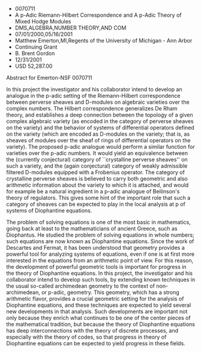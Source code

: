 
* 0070711
* A p-Adic Riemann-Hilbert Correspondence and A p-Adic Theory of Mixed Hodge Modules
* DMS,ALGEBRA,NUMBER THEORY,AND COM
* 07/01/2000,05/16/2001
* Matthew Emerton,MI,Regents of the University of Michigan - Ann Arbor
* Continuing Grant
* B. Brent Gordon
* 12/31/2001
* USD 52,287.00

Abstract for Emerton-NSF 0070711

In this project the investigator and his collaborator intend to develop an
analogue in the p-adic setting of the Riemann-Hilbert correspondence between
perverse sheaves and D-modules on algebraic varieties over the complex numbers.
The Hilbert correspondence generalizes De Rham theory, and establishes a deep
connection between the topology of a given complex algebraic variety (as encoded
in the category of perverse sheaves on the variety) and the behavior of systems
of differential operators defined on the variety (which are encoded as D-modules
on the variety; that is, as sheaves of modules over the sheaf of rings of
differential operators on the variety). The proposed p-adic analogue would
perform a similar function for varieties over the p-adic numbers. It would yield
an equivalence between the (currently conjectural) category of ``crystalline
perverse sheaves'' on such a variety, and the (again conjectural) category of
weakly admissible filtered D-modules equipped with a Frobenius operator. The
category of crystalline perverse sheaves is believed to carry both geometric and
also arithmetic information about the variety to which it is attached, and would
for example be a natural ingredient in a p-adic analogue of Beilinson's theory
of regulators. This gives some hint of the important role that such a category
of sheaves can be expected to play in the local analysis at p of systems of
Diophantine equations.

The problem of solving equations is one of the most basic in mathematics, going
back at least to the mathematicians of ancient Greece, such as Diophantus. He
studied the problem of solving equations in whole numbers; such equations are
now known as Diophantine equations. Since the work of Descartes and Fermat, it
has been understood that geometry provides a powerful tool for analyzing systems
of equations, even if one is at first more interested in the equations from an
arithmetic point of view. For this reason, the development of powerful geometric
tools is important for progress in the theory of Diophantine equations. In this
project, the investigator and his collaborator intend to develop such tools, by
extending known techniques in the usual so-called archimedean geometry to the
context of non-archimedean, or p-adic, geometry. This geometry, which has a
strong arithmetic flavor, provides a crucial geometric setting for the analysis
of Diophantine equations, and these techniques are expected to yield several new
developments in that analysis. Such developments are important not only because
they enrich what continues to be one of the center pieces of the mathematical
tradition, but because the theory of Diophantine equations has deep
interconnections with the theory of discrete processes, and especially with the
theory of codes, so that progress in theory of Diophantine equations can be
expected to yield progress in these fields.


